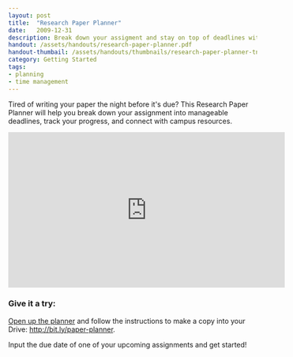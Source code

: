 ```yaml
---
layout: post
title:  "Research Paper Planner"
date:   2009-12-31
description: Break down your assigment and stay on top of deadlines with this useful planner! 
handout: /assets/handouts/research-paper-planner.pdf
handout-thumbail: /assets/handouts/thumbnails/research-paper-planner-tn.png
category: Getting Started
tags:
- planning
- time management
---
```


<p class="intro">Tired of writing your paper the night before it's due? This Research Paper Planner will help you break down your assignment into manageable deadlines, track your progress, and connect with campus resources.</p>

<div class="video-container">
    <iframe width="560" height="315" src="https://www.youtube.com/embed/hhv8PIFHvek" frameborder="0" allowfullscreen></iframe>
</div>

### Give it a try:

<p class="flow-text"><a href="http://bit.ly/paper-planner" target="_blank">Open up the planner</a> and follow the instructions to make a copy into your Drive: <a href="http://bit.ly/paper-planner" target="_blank">http://bit.ly/paper-planner</a>.
<p class="flow-text">Input the due date of one of your upcoming assignments and get started!</p>

<!--
### Tips

<ul class="collapsible" data-collapsible="expandable">
    <li>
      <div class="collapsible-header"><i class="material-icons">ondemand_video</i>Need help generating questions? Check out our quick video tutorial on developing a research question:</div>
      <div class="collapsible-body"><iframe width="100%" height="315" src="https://www.youtube.com/embed/jj-F6YVtsxI?list=PLV8eqWoGXke5D5bmwscUhow1RJKWZmMRZ" frameborder="0" allowfullscreen></iframe></div>
    </li>
    <li>
      <div class="collapsible-header"><i class="material-icons">ondemand_video</i>Want to see some examples of undergraduate research projects at UCLA? <em>From the lab to the studio</em> shows how UCLA students are exploring their passions in their research:</div>
      <div class="collapsible-body"><iframe width="100%" height="315" src="https://www.youtube.com/embed/ZEoosFwqi-Q?list=PLV8eqWoGXke5D5bmwscUhow1RJKWZmMRZ" frameborder="0" allowfullscreen></iframe></div>
    </li>
    <li>
      <div class="collapsible-header"><i class="material-icons">forum</i>Want to talk about it? Set up a <em>free research consultation</em> to get help developing your ideas:</div>
      <div class="collapsible-body">
        <p>Ask a librarian <a href="http://library.ucla.edu/questions" target="_blank">24/7 chat service</a>.</p>
          <p>Set up a <a href="http://library.ucla.edu/questions" target="_blank">research consultation at a UCLA Library</a>.</p>
      </div>
    </li>
  </ul>
  -->
